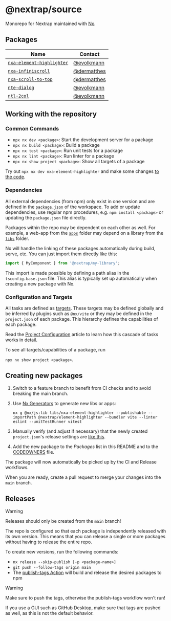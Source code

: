 # @nextrap/source

Monorepo for Nextrap maintained with [Nx](https://nx.dev/).

## Packages

<!-- Please also maintain the CODEOWNERS file when adjusting the table below -->

| Name                                                        | Contact                                      |
| ----------------------------------------------------------- | -------------------------------------------- |
| [`nxa-element-highlighter`](./libs/nxa-element-highlighter) | [@evolkmann](https://github.com/evolkmann)   |
| [`nxa-infiniscroll`](./libs/nxa-infiniscroll)               | [@dermatthes](https://github.com/dermatthes) |
| [`nxa-scroll-to-top`](./libs/nxa-scroll-to-top)             | [@dermatthes](https://github.com/dermatthes) |
| [`nte-dialog`](./libs/nte-dialog)                           | [@evolkmann](https://github.com/evolkmann)   |
| [`ntl-2col`](./libs/ntl-2col)                               | [@evolkmann](https://github.com/evolkmann)   |

## Working with the repository

### Common Commands

- `npx nx dev <package>`: Start the development server for a package
- `npx nx build <package>`: Build a package
- `npx nx test <package>`: Run unit tests for a package
- `npx nx lint <package>`: Run linter for a package
- `npx nx show project <package>`: Show all targets of a package

Try out `npx nx dev nxa-element-highlighter` and make some changes [to the code](./libs/nxa-element-highlighter/src).

### Dependencies

All external dependencies (from npm) only exist in one version and are defined in the
[`package.json`](./package.json) of the workspace. To add or update dependencies, use regular
npm procedures, e.g. `npm install <package>` or updating the `package.json` file directly.

Packages within the repo may be dependent on each other as well. For example, a web-app from the
[`apps`](./apps) folder may depend on a library from the [`libs`](./libs) folder.

Nx will handle the linking of these packages automatically during build, serve, etc.
You can just import them directly like this:

```javascript
import { MyComponent } from '@nextrap/my-library';
```

This import is made possible by defining a path alias in the `tsconfig.base.json` file.
This alias is typically set up automatically when creating a new package with Nx.

### Configuration and Targets

All tasks are defined as [targets](https://nx.dev/reference/project-configuration#project-configuration).
These targets may be defined globally and be inferred by plugins such as `@nx/vite`
or they may be defined in the `project.json` of each package. This hierarchy
defines the capabilities of each package.

Read the [Project Configuration](https://nx.dev/reference/project-configuration#project-configuration)
article to learn how this cascade of tasks works in detail.

To see all targets/capabilities of a package, run

`npx nx show project <package>`.

## Creating new packages

1. Switch to a feature branch to benefit from CI checks and to avoid breaking the main branch.
2. Use [Nx Generators](https://nx.dev/features/generate-code) to generate new libs or apps:

   `nx g @nx/js:lib libs/nxa-element-highlighter --publishable --importPath @nextrap/element-highlighter --bundler vite --linter eslint --unitTestRunner vitest`

3. Manually verify (and adjust if necessary) that the newly created `project.json`'s release settings are
   [like this](https://github.com/nextrap/nextrap-monorepo/blob/5ee04c3b75ac7bb069ba2ad9e4b6a9f2c2b0022a/libs/nxa-element-highlighter/project.json#L6-L13).
4. Add the new package to the _Packages_ list in this README and to the [CODEOWNERS](./CODEOWNERS) file.

The package will now automatically be picked up by the CI and Release workflows.

When you are ready, create a pull request to merge your changes into the `main` branch.

## Releases

> [!WARNING]
> Releases should only be created from the `main` branch!

The repo is configured so that each package is independently released with its own version.
This means that you can release a single or more packages without having to release the entire repo.

To create new versions, run the following commands:

- `nx release --skip-publish [-p <package-name>]`
- `git push --follow-tags origin main`
- The [publish-tags Action](./.github/workflows/publish-tags.yml) will build and release the desired packages to npm

> [!WARNING]
> Make sure to push the tags, otherwise the publish-tags workflow won't run!
>
> If you use a GUI such as GitHub Desktop, make sure that tags are pushed as well,
> as this is not the default behavior.
